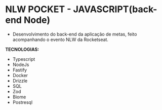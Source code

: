 # NLW POCKET - JAVASCRIPT(back-end Node)
- Desenvolvimento do back-end da aplicação de metas, feito acompanhando o evento NLW da Rocketseat.

**TECNOLOGIAS:**
- Typescript
- NodeJs
- Fastify
- Docker
- Drizzle
- SQL
- Zod
- Biome
- Postresql
